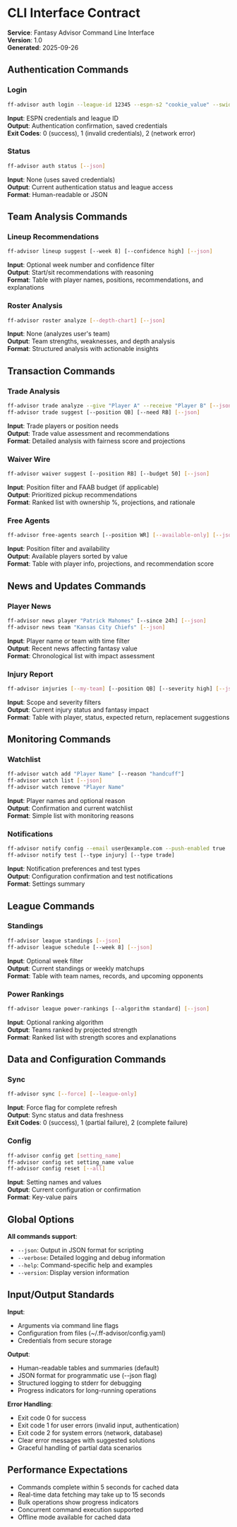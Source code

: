 # CLI Interface Contract

**Service**: Fantasy Advisor Command Line Interface  
**Version**: 1.0  
**Generated**: 2025-09-26

## Authentication Commands

### Login
```bash
ff-advisor auth login --league-id 12345 --espn-s2 "cookie_value" --swid "swid_value"
```
**Input**: ESPN credentials and league ID  
**Output**: Authentication confirmation, saved credentials  
**Exit Codes**: 0 (success), 1 (invalid credentials), 2 (network error)

### Status  
```bash
ff-advisor auth status [--json]
```
**Input**: None (uses saved credentials)  
**Output**: Current authentication status and league access  
**Format**: Human-readable or JSON

## Team Analysis Commands

### Lineup Recommendations
```bash
ff-advisor lineup suggest [--week 8] [--confidence high] [--json]
```
**Input**: Optional week number and confidence filter  
**Output**: Start/sit recommendations with reasoning  
**Format**: Table with player names, positions, recommendations, and explanations

### Roster Analysis  
```bash
ff-advisor roster analyze [--depth-chart] [--json]
```
**Input**: None (analyzes user's team)  
**Output**: Team strengths, weaknesses, and depth analysis  
**Format**: Structured analysis with actionable insights

## Transaction Commands

### Trade Analysis
```bash
ff-advisor trade analyze --give "Player A" --receive "Player B" [--json]
ff-advisor trade suggest [--position QB] [--need RB] [--json]
```
**Input**: Trade players or position needs  
**Output**: Trade value assessment and recommendations  
**Format**: Detailed analysis with fairness score and projections

### Waiver Wire  
```bash
ff-advisor waiver suggest [--position RB] [--budget 50] [--json]
```
**Input**: Position filter and FAAB budget (if applicable)  
**Output**: Prioritized pickup recommendations  
**Format**: Ranked list with ownership %, projections, and rationale

### Free Agents
```bash
ff-advisor free-agents search [--position WR] [--available-only] [--json]  
```
**Input**: Position filter and availability  
**Output**: Available players sorted by value  
**Format**: Table with player info, projections, and recommendation score

## News and Updates Commands

### Player News
```bash
ff-advisor news player "Patrick Mahomes" [--since 24h] [--json]
ff-advisor news team "Kansas City Chiefs" [--json]
```
**Input**: Player name or team with time filter  
**Output**: Recent news affecting fantasy value  
**Format**: Chronological list with impact assessment

### Injury Report
```bash  
ff-advisor injuries [--my-team] [--position QB] [--severity high] [--json]
```
**Input**: Scope and severity filters  
**Output**: Current injury status and fantasy impact  
**Format**: Table with player, status, expected return, replacement suggestions

## Monitoring Commands

### Watchlist
```bash
ff-advisor watch add "Player Name" [--reason "handcuff"]
ff-advisor watch list [--json]  
ff-advisor watch remove "Player Name"
```
**Input**: Player names and optional reason  
**Output**: Confirmation and current watchlist  
**Format**: Simple list with monitoring reasons

### Notifications
```bash
ff-advisor notify config --email user@example.com --push-enabled true
ff-advisor notify test [--type injury] [--type trade]
```  
**Input**: Notification preferences and test types  
**Output**: Configuration confirmation and test notifications  
**Format**: Settings summary

## League Commands

### Standings
```bash
ff-advisor league standings [--json]
ff-advisor league schedule [--week 8] [--json]
```
**Input**: Optional week filter  
**Output**: Current standings or weekly matchups  
**Format**: Table with team names, records, and upcoming opponents

### Power Rankings
```bash  
ff-advisor league power-rankings [--algorithm standard] [--json]
```
**Input**: Optional ranking algorithm  
**Output**: Teams ranked by projected strength  
**Format**: Ranked list with strength scores and explanations

## Data and Configuration Commands

### Sync
```bash
ff-advisor sync [--force] [--league-only]
```
**Input**: Force flag for complete refresh  
**Output**: Sync status and data freshness  
**Exit Codes**: 0 (success), 1 (partial failure), 2 (complete failure)

### Config
```bash
ff-advisor config get [setting_name]
ff-advisor config set setting_name value
ff-advisor config reset [--all]
```
**Input**: Setting names and values  
**Output**: Current configuration or confirmation  
**Format**: Key-value pairs

## Global Options

**All commands support**:
- `--json`: Output in JSON format for scripting
- `--verbose`: Detailed logging and debug information  
- `--help`: Command-specific help and examples
- `--version`: Display version information

## Input/Output Standards

**Input**:
- Arguments via command line flags
- Configuration from files (~/.ff-advisor/config.yaml)
- Credentials from secure storage

**Output**:  
- Human-readable tables and summaries (default)
- JSON format for programmatic use (--json flag)
- Structured logging to stderr for debugging
- Progress indicators for long-running operations

**Error Handling**:
- Exit code 0 for success
- Exit code 1 for user errors (invalid input, authentication)
- Exit code 2 for system errors (network, database)
- Clear error messages with suggested solutions
- Graceful handling of partial data scenarios

## Performance Expectations

- Commands complete within 5 seconds for cached data
- Real-time data fetching may take up to 15 seconds  
- Bulk operations show progress indicators
- Concurrent command execution supported
- Offline mode available for cached data